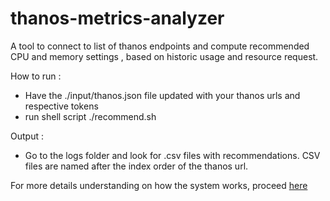 # thanos-metrics-analyzer

A tool to connect to list of thanos endpoints and compute recommended CPU and memory settings , based on historic usage and resource request.

How to run :
   - Have the ./input/thanos.json file updated with your thanos urls and respective tokens
   - run shell script ./recommend.sh

Output : 
   - Go to the logs folder and look for .csv files with recommendations. CSV files are named after the index order of the thanos url.

For more details understanding on how the system works, proceed [here](doc/details.md)   
